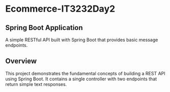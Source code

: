 # Ecommerce-IT3232Day2

## Spring Boot Application

A simple RESTful API built with Spring Boot that provides basic message endpoints.

## Overview

This project demonstrates the fundamental concepts of building a REST API using Spring Boot. It contains a single controller with two endpoints that return simple text responses.
